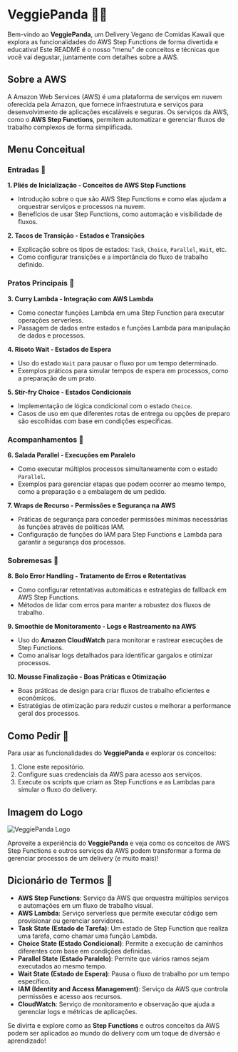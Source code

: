 # VeggiePanda 🐼🥦
Bem-vindo ao **VeggiePanda**, um Delivery Vegano de Comidas Kawaii que explora as funcionalidades do AWS Step Functions de forma divertida e educativa! Este README é o nosso "menu" de conceitos e técnicas que você vai degustar, juntamente com detalhes sobre a AWS.

## Sobre a AWS
A Amazon Web Services (AWS) é uma plataforma de serviços em nuvem oferecida pela Amazon, que fornece infraestrutura e serviços para desenvolvimento de aplicações escaláveis e seguras. Os serviços da AWS, como o **AWS Step Functions**, permitem automatizar e gerenciar fluxos de trabalho complexos de forma simplificada.

## Menu Conceitual

### Entradas 🍤
**1. Pliés de Inicialização - Conceitos de AWS Step Functions**
- Introdução sobre o que são AWS Step Functions e como elas ajudam a orquestrar serviços e processos na nuvem.
- Benefícios de usar Step Functions, como automação e visibilidade de fluxos.

**2. Tacos de Transição - Estados e Transições**
- Explicação sobre os tipos de estados: `Task`, `Choice`, `Parallel`, `Wait`, etc.
- Como configurar transições e a importância do fluxo de trabalho definido.

### Pratos Principais 🍛
**3. Curry Lambda - Integração com AWS Lambda**
- Como conectar funções Lambda em uma Step Function para executar operações serverless.
- Passagem de dados entre estados e funções Lambda para manipulação de dados e processos.

**4. Risoto Wait - Estados de Espera**
- Uso do estado `Wait` para pausar o fluxo por um tempo determinado.
- Exemplos práticos para simular tempos de espera em processos, como a preparação de um prato.

**5. Stir-fry Choice - Estados Condicionais**
- Implementação de lógica condicional com o estado `Choice`.
- Casos de uso em que diferentes rotas de entrega ou opções de preparo são escolhidas com base em condições específicas.

### Acompanhamentos 🍙
**6. Salada Parallel - Execuções em Paralelo**
- Como executar múltiplos processos simultaneamente com o estado `Parallel`.
- Exemplos para gerenciar etapas que podem ocorrer ao mesmo tempo, como a preparação e a embalagem de um pedido.

**7. Wraps de Recurso - Permissões e Segurança na AWS**
- Práticas de segurança para conceder permissões mínimas necessárias às funções através de políticas IAM.
- Configuração de funções do IAM para Step Functions e Lambda para garantir a segurança dos processos.

### Sobremesas 🍨
**8. Bolo Error Handling - Tratamento de Erros e Retentativas**
- Como configurar retentativas automáticas e estratégias de fallback em AWS Step Functions.
- Métodos de lidar com erros para manter a robustez dos fluxos de trabalho.

**9. Smoothie de Monitoramento - Logs e Rastreamento na AWS**
- Uso do **Amazon CloudWatch** para monitorar e rastrear execuções de Step Functions.
- Como analisar logs detalhados para identificar gargalos e otimizar processos.

**10. Mousse Finalização - Boas Práticas e Otimização**
- Boas práticas de design para criar fluxos de trabalho eficientes e econômicos.
- Estratégias de otimização para reduzir custos e melhorar a performance geral dos processos.

## Como Pedir 🍱
Para usar as funcionalidades do **VeggiePanda** e explorar os conceitos:
1. Clone este repositório.
2. Configure suas credenciais da AWS para acesso aos serviços.
3. Execute os scripts que criam as Step Functions e as Lambdas para simular o fluxo do delivery.

## Imagem do Logo
![VeggiePanda Logo](../assets/veggie.png)

Aproveite a experiência do **VeggiePanda** e veja como os conceitos de AWS Step Functions e outros serviços da AWS podem transformar a forma de gerenciar processos de um delivery (e muito mais)!

## Dicionário de Termos 📖
- **AWS Step Functions**: Serviço da AWS que orquestra múltiplos serviços e automações em um fluxo de trabalho visual.
- **AWS Lambda**: Serviço serverless que permite executar código sem provisionar ou gerenciar servidores.
- **Task State (Estado de Tarefa)**: Um estado de Step Function que realiza uma tarefa, como chamar uma função Lambda.
- **Choice State (Estado Condicional)**: Permite a execução de caminhos diferentes com base em condições definidas.
- **Parallel State (Estado Paralelo)**: Permite que vários ramos sejam executados ao mesmo tempo.
- **Wait State (Estado de Espera)**: Pausa o fluxo de trabalho por um tempo específico.
- **IAM (Identity and Access Management)**: Serviço da AWS que controla permissões e acesso aos recursos.
- **CloudWatch**: Serviço de monitoramento e observação que ajuda a gerenciar logs e métricas de aplicações.

Se divirta e explore como as **Step Functions** e outros conceitos da AWS podem ser aplicados ao mundo do delivery com um toque de diversão e aprendizado!
